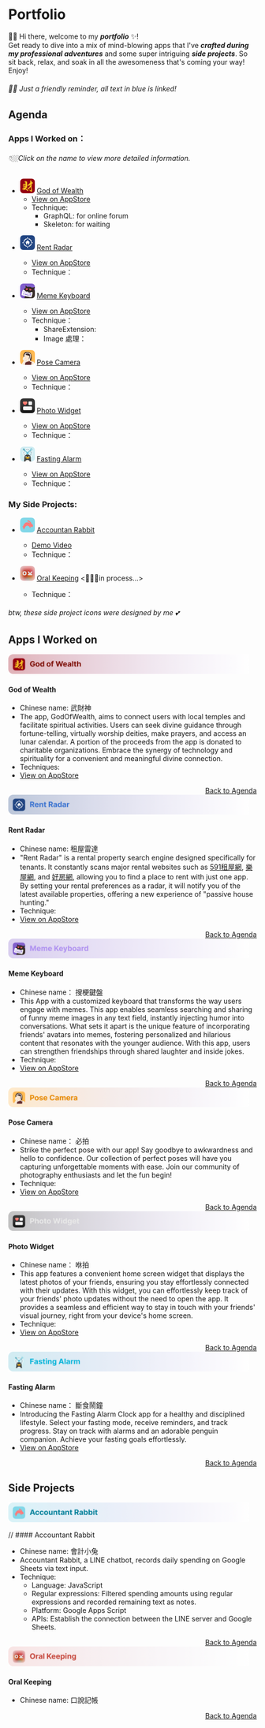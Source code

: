 # Portfolio
👋🏻 Hi there, welcome to my _**portfolio**_ ✨!  
Get ready to dive into a mix of mind-blowing apps that I've _**crafted during my professional adventures**_ and some super intriguing _**side projects**_. So sit back, relax, and soak in all the awesomeness that's coming your way! Enjoy!
###### 🫶🏻 Just a friendly reminder, all text in blue is linked!

## Agenda
### Apps I Worked on：
###### 👇🏼Click on the name to view more detailed information.
- <img src="images/godofwealth_icon.png" alt="Logo" width="30" height="30"> [God of Wealth](#god-of-wealth)
  - [View on AppStore](https://apps.apple.com/tw/app/武財神-求好運免出門/id1477019338)
  - Technique:
    - GraphQL: for online forum
    - Skeleton: for waiting 
* <img src="images/rentRadar_icon.png" width="30" height="30">  [Rent Radar](#rent-radar)
  - [View on AppStore](https://apps.apple.com/tw/app/租屋雷達-租房就是快-含fb社團-租屋網租屋/id1557423528)
  - Technique：
 
* <img src="images/sogan_icon.png" alt="Logo" width="30" height="30">  [Meme Keyboard](#meme-keyboard)
  - [View on AppStore](https://apps.apple.com/tw/app/搜梗-meme梗圖鍵盤/id1611675156)
  - Technique：
    - ShareExtension:
    - Image 處理： 
  
* <img src="images/poseCamera_icon.png" alt="Logo" width="30" height="30">  [Pose Camera](#pose-camera)
  - [View on AppStore](https://apps.apple.com/tw/app/必拍-姿勢照相機/id1606833478)
  - Technique：
  
* <img src="images/showpop_icon.png" alt="Logo" width="30" height="30">  [Photo Widget](#photo-widget)
  - [View on AppStore](https://apps.apple.com/th/app/咻拍-情侶-朋友-閨蜜必備的社交widget-app/id1606833799)
  - Technique：
  
* <img src="images/fasting_icon.png" alt="Logo" width="30" height="30">  [Fasting Alarm](#fasting-alarm)
  - [View on AppStore](https://apps.apple.com/tw/app/168斷食鬧鐘/id6444712791)
  - Technique：

### My Side Projects:
* <img src="images/accountantRabbit_icon.png" alt="Logo" width="30" height="30"> [Accountan Rabbit](#accountant-rabbit)
  - [Demo Video](https://drive.google.com/file/d/1fRSM1woMzidByCOn2qTZEWiQyyJZ1HZU/view)
  - Technique：
  
* <img src="images/oralKeeping_icon.png" alt="Logo" width="30" height="30"> [Oral Keeping](#oral-keeping) <🏃🏻‍♀️in process...>
  - Technique：
  
###### btw, these side project icons were designed by me 💕

## Apps I Worked on

<img src="images/deco/godOfWealth_banner.png" height="40">

#### God of Wealth
- Chinese name: 武財神 
- The app, GodOfWealth, aims to connect users with local temples and facilitate spiritual activities. Users can seek divine guidance through fortune-telling, virtually worship deities, make prayers, and access an lunar calendar. A portion of the proceeds from the app is donated to charitable organizations. Embrace the synergy of technology and spirituality for a convenient and meaningful divine connection.
- Techniques:
- [View on AppStore](https://apps.apple.com/tw/app/武財神-求好運免出門/id1477019338)

<div align="right">
  <a href="#agenda">Back to Agenda</a>
</div>

<img src="images/deco/rentRadar_banner.png" height="40">

#### Rent Radar
- Chinese name: 租屋雷達
- "Rent Radar" is a rental property search engine designed specifically for tenants. It constantly scans major rental websites such as [591租屋網](https://www.591.com.tw), [樂屋網](https://www.rakuya.com.tw), and [好房網](https://www.housefun.com.tw), allowing you to find a place to rent with just one app. By setting your rental preferences as a radar, it will notify you of the latest available properties, offering a new experience of "passive house hunting."
- Technique:
- [View on AppStore](https://apps.apple.com/tw/app/租屋雷達-租房就是快-含fb社團-租屋網租屋/id1557423528)
<div align="right">
  <a href="#agenda">Back to Agenda</a>
</div>

<img src="images/deco/memeKeyboard_banner.png" height="40">

#### Meme Keyboard
- Chinese name： 搜梗鍵盤
- This App with a customized keyboard that transforms the way users engage with memes. This app enables seamless searching and sharing of funny meme images in any text field, instantly injecting humor into conversations. What sets it apart is the unique feature of incorporating friends' avatars into memes, fostering personalized and hilarious content that resonates with the younger audience. With this app, users can strengthen friendships through shared laughter and inside jokes.
- Technique:
- [View on AppStore](https://apps.apple.com/tw/app/搜梗-meme梗圖鍵盤/id1611675156)
<div align="right">
  <a href="#agenda">Back to Agenda</a>
</div>

<img src="images/deco/poseCamera_banner.png" height="40">

#### Pose Camera
- Chinese name： 必拍
- Strike the perfect pose with our app! Say goodbye to awkwardness and hello to confidence. Our collection of perfect poses will have you capturing unforgettable moments with ease. Join our community of photography enthusiasts and let the fun begin!
- Technique:
- [View on AppStore](https://apps.apple.com/tw/app/必拍-姿勢照相機/id1606833478)
<div align="right">
  <a href="#agenda">Back to Agenda</a>
</div>

<img src="images/deco/photoWidget_banner.png" height="40">

#### Photo Widget
- Chinese name： 咻拍
- This app features a convenient home screen widget that displays the latest photos of your friends, ensuring you stay effortlessly connected with their updates. With this widget, you can effortlessly keep track of your friends' photo updates without the need to open the app. It provides a seamless and efficient way to stay in touch with your friends' visual journey, right from your device's home screen.
- Technique:
- [View on AppStore](https://apps.apple.com/th/app/咻拍-情侶-朋友-閨蜜必備的社交widget-app/id1606833799)
<div align="right">
  <a href="#agenda">Back to Agenda</a>
</div>

<img src="images/deco/fasting_banner.png" height="40">

#### Fasting Alarm
- Chinese name： 斷食鬧鐘
- Introducing the Fasting Alarm Clock app for a healthy and disciplined lifestyle. Select your fasting mode, receive reminders, and track progress. Stay on track with alarms and an adorable penguin companion. Achieve your fasting goals effortlessly.
- [View on AppStore](https://apps.apple.com/tw/app/168斷食鬧鐘/id6444712791)
<div align="right">
  <a href="#agenda">Back to Agenda</a>
</div>

## Side Projects

<img src="images/deco/accountantRabbit_banner.png" id="accountant-rabbit" height="40">

// #### Accountant Rabbit
- Chinese name: 會計小兔
- Accountant Rabbit, a LINE chatbot, records daily spending on Google Sheets via text input.
- Technique:
  - Language: JavaScript
  - Regular expressions: Filtered spending amounts using regular expressions and recorded remaining text as notes.
  - Platform: Google Apps Script
  - APIs: Establish the connection between the LINE server and Google Sheets.
<div align="right">
  <a href="#my-side-projects">Back to Agenda</a>
</div>

<img src="images/deco/oralKeeping_banner.png" height="40">

#### Oral Keeping
- Chinese name: 口說記帳
<div align="right">
  <a href="#my-side-projects">Back to Agenda</a>
</div>



